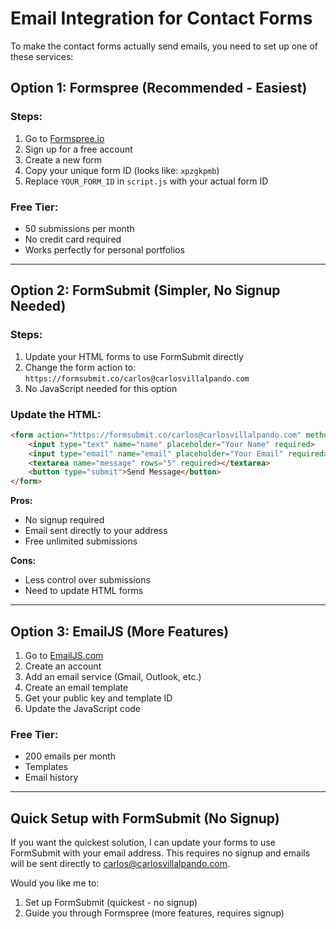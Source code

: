 # Email Integration for Contact Forms

To make the contact forms actually send emails, you need to set up one of these services:

## Option 1: Formspree (Recommended - Easiest)

### Steps:
1. Go to [Formspree.io](https://formspree.io/)
2. Sign up for a free account
3. Create a new form
4. Copy your unique form ID (looks like: `xpzgkpmb`)
5. Replace `YOUR_FORM_ID` in `script.js` with your actual form ID

### Free Tier:
- 50 submissions per month
- No credit card required
- Works perfectly for personal portfolios

---

## Option 2: FormSubmit (Simpler, No Signup Needed)

### Steps:
1. Update your HTML forms to use FormSubmit directly
2. Change the form action to: `https://formsubmit.co/carlos@carlosvillalpando.com`
3. No JavaScript needed for this option

### Update the HTML:
```html
<form action="https://formsubmit.co/carlos@carlosvillalpando.com" method="POST">
    <input type="text" name="name" placeholder="Your Name" required>
    <input type="email" name="email" placeholder="Your Email" required>
    <textarea name="message" rows="5" required></textarea>
    <button type="submit">Send Message</button>
</form>
```

**Pros:**
- No signup required
- Email sent directly to your address
- Free unlimited submissions

**Cons:**
- Less control over submissions
- Need to update HTML forms

---

## Option 3: EmailJS (More Features)

1. Go to [EmailJS.com](https://www.emailjs.com/)
2. Create an account
3. Add an email service (Gmail, Outlook, etc.)
4. Create an email template
5. Get your public key and template ID
6. Update the JavaScript code

### Free Tier:
- 200 emails per month
- Templates
- Email history

---

## Quick Setup with FormSubmit (No Signup)

If you want the quickest solution, I can update your forms to use FormSubmit with your email address. This requires no signup and emails will be sent directly to carlos@carlosvillalpando.com.

Would you like me to:
1. Set up FormSubmit (quickest - no signup)
2. Guide you through Formspree (more features, requires signup)

